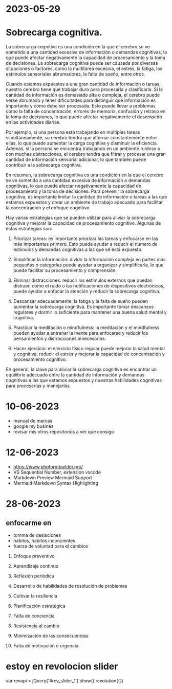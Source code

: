 # 2023-05-29
# Sobrecarga cognitiva.
La sobrecarga cognitiva es una condición en la que el cerebro se ve sometido a una cantidad excesiva de información o demandas cognitivas, lo que puede afectar negativamente la capacidad de procesamiento y la toma de decisiones. La sobrecarga cognitiva puede ser causada por diversas situaciones o factores, como la multitarea excesiva, el estrés, la fatiga, los estímulos sensoriales abrumadores, la falta de sueño, entre otros.

Cuando estamos expuestos a una gran cantidad de información o tareas, nuestro cerebro tiene que trabajar duro para procesarla y clasificarla. Si la cantidad de información es demasiado alta o compleja, el cerebro puede verse abrumado y tener dificultades para distinguir qué información es importante y cómo debe ser procesada. Esto puede llevar a problemas como la falta de concentración, errores de memoria, confusión y retraso en la toma de decisiones, lo que puede afectar negativamente el desempeño en las actividades diarias.

Por ejemplo, si una persona está trabajando en múltiples tareas simultáneamente, su cerebro tendrá que alternar constantemente entre ellas, lo que puede aumentar la carga cognitiva y disminuir la eficiencia. Además, si la persona se encuentra trabajando en un ambiente ruidoso o con muchas distracciones, el cerebro tendrá que filtrar y procesar una gran cantidad de información sensorial adicional, lo que también puede contribuir a la sobrecarga cognitiva.

En resumen, la sobrecarga cognitiva es una condición en la que el cerebro se ve sometido a una cantidad excesiva de información o demandas cognitivas, lo que puede afectar negativamente la capacidad de procesamiento y la toma de decisiones. Para prevenir la sobrecarga cognitiva, es importante limitar la cantidad de información o tareas a las que estamos expuestos y crear un ambiente de trabajo adecuado para facilitar la concentración y el enfoque cognitivo.

Hay varias estrategias que se pueden utilizar para aliviar la sobrecarga cognitiva y mejorar la capacidad de procesamiento cognitivo. Algunas de estas estrategias son:

1. Priorizar tareas: es importante priorizar las tareas y enfocarse en las más importantes primero. Esto puede ayudar a reducir el número de estímulos y demandas cognitivas a las que se está expuesto.

2. Simplificar la información: dividir la información compleja en partes más pequeñas o categorías puede ayudar a organizar y simplificarla, lo que puede facilitar su procesamiento y comprensión.

3. Eliminar distracciones: reducir los estímulos externos que puedan distraer, como el ruido o las notificaciones de dispositivos electrónicos, puede ayudar a enfocar la atención y reducir la sobrecarga cognitiva.

4. Descansar adecuadamente: la fatiga y la falta de sueño pueden aumentar la sobrecarga cognitiva. Es importante tomar descansos regulares y dormir lo suficiente para mantener una buena salud mental y cognitiva.

5. Practicar la meditación o mindfulness: la meditación y el mindfulness pueden ayudar a entrenar la mente para enfocarse y reducir los pensamientos y distracciones innecesarios.

6. Hacer ejercicio: el ejercicio físico regular puede mejorar la salud mental y cognitiva, reducir el estrés y mejorar la capacidad de concentración y procesamiento cognitivo.

En general, la clave para aliviar la sobrecarga cognitiva es encontrar un equilibrio adecuado entre la cantidad de información y demandas cognitivas a las que estamos expuestos y nuestras habilidades cognitivas para procesarlas y manejarlas.
# 10-06-2023
- manual de marcas
- google my busines
- revisar mis otros repositorios a ver que consigo
# 12-06-2023
- https://www.phpformbuilder.pro/
- VS Sequential Number, extension vscode
- Markdown Preview Mermaid Support
- Mermaid Markdown Syntax Highlighting

# 28-06-2023
## enfocarme en 
- tomma de desisciones
- habitos, habitos inconcientes
- fuerza de voluntad para el cambios

1. Enfoque preventivo
2. Aprendizaje continuo
3. Reflexión periódica
4. Desarrollo de habilidades de resolución de problemas
5. Cultivar la resiliencia
6. Planificación estratégica



1. Falta de conciencia
2. Resistencia al cambio
3. Minimización de las consecuencias
4. Falta de motivación o urgencia


# estoy en revolocion slider

var revapi = jQuery('#rev_slider_1').show().revolution({])
